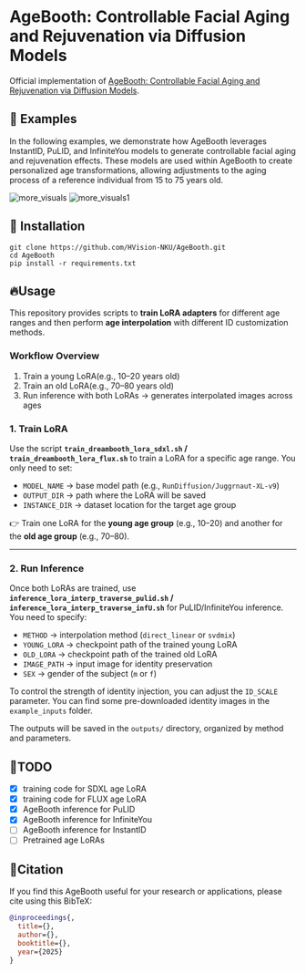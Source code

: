 
# AgeBooth: Controllable Facial Aging and Rejuvenation via Diffusion Models

Official implementation of [AgeBooth: Controllable Facial Aging and
 Rejuvenation via Diffusion Models](https://arxiv.org/pdf/2502.18461).

## 🎨 Examples

In the following examples, we demonstrate how AgeBooth leverages InstantID, PuLID, and InfiniteYou models to generate controllable facial aging and rejuvenation effects. These models are used within AgeBooth to create personalized age transformations, allowing adjustments to the aging process of a reference individual from 15 to 75 years old.

![more_visuals](pictures/more_visuals.svg)
![more_visuals1](pictures/more_visuals1.svg)

## 🔧 Installation

```
git clone https://github.com/HVision-NKU/AgeBooth.git
cd AgeBooth
pip install -r requirements.txt
```

## 🔥Usage

This repository provides scripts to **train LoRA adapters** for different age ranges and then perform **age interpolation** with different ID customization methods.

### Workflow Overview

1. Train a young LoRA(e.g., 10–20 years old)
2. Train an old LoRA(e.g., 70–80 years old)
3. Run inference with both LoRAs → generates interpolated images across ages

### 1. Train LoRA

Use the script **`train_dreambooth_lora_sdxl.sh` / `train_dreambooth_lora_flux.sh`** to train a LoRA for a specific age range.
You only need to set:

- `MODEL_NAME` → base model path (e.g., `RunDiffusion/Juggrnaut-XL-v9`)
- `OUTPUT_DIR` → path where the LoRA will be saved
- `INSTANCE_DIR` → dataset location for the target age group

👉 Train one LoRA for the **young age group** (e.g., 10–20) and another for the **old age group** (e.g., 70–80).

---

### 2. Run Inference

Once both LoRAs are trained, use **`inference_lora_interp_traverse_pulid.sh` / `inference_lora_interp_traverse_infU.sh`** for PuLID/InfiniteYou inference.
You need to specify:

- `METHOD` → interpolation method (`direct_linear` or `svdmix`)
- `YOUNG_LORA` → checkpoint path of the trained young LoRA
- `OLD_LORA` → checkpoint path of the trained old LoRA
- `IMAGE_PATH` → input image for identity preservation
- `SEX` → gender of the subject (`m` or `f`)

To control the strength of identity injection, you can adjust the `ID_SCALE` parameter. You can find some pre-downloaded identity images in the `example_inputs` folder.

The outputs will be saved in the `outputs/` directory, organized by method and parameters.


## 🚩TODO

- [x] training code for SDXL age LoRA
- [x] training code for FLUX age LoRA
- [x] AgeBooth inference for PuLID
- [x] AgeBooth inference for InfiniteYou
- [ ] AgeBooth inference for InstantID
- [ ] Pretrained age LoRAs

## 📄Citation
If you find this AgeBooth useful for your research or applications, please cite using this BibTeX:

```BibTeX
@inproceedings{,
  title={},
  author={},
  booktitle={},
  year={2025}
}
```